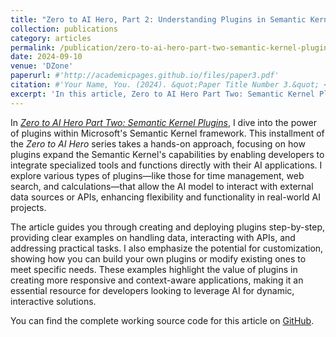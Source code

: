 ```yaml
---
title: "Zero to AI Hero, Part 2: Understanding Plugins in Semantic Kernel, A Deep Dive With Examples"
collection: publications
category: articles
permalink: /publication/zero-to-ai-hero-part-two-semantic-kernel-plugins
date: 2024-09-10
venue: 'DZone'
paperurl: #'http://academicpages.github.io/files/paper3.pdf'
citation: #'Your Name, You. (2024). &quot;Paper Title Number 3.&quot; <i>GitHub Journal of Bugs</i>. 1(3).'
excerpt: 'In this article, Zero to AI Hero Part Two: Semantic Kernel Plugins, I dive into how plugins expand Microsoft’s Semantic Kernel by enabling deeper integration of specialized tools and data sources. As part of the Zero to AI Hero series, this piece provides examples and practical steps for developing plugins that make AI applications more context-aware and responsive. I showcase plugins for tasks like time management, search, and data calculations, highlighting their value in building interactive AI systems capable of handling dynamic, real-world scenarios. This article is a must-read for developers looking to unlock the full potential of Semantic Kernel in their AI projects.'
---
```


In [*Zero to AI Hero Part Two: Semantic Kernel Plugins*](https://dzone.com/articles/zero-to-ai-hero-part-two-semantic-kernel-plugins), I dive into the power of plugins within Microsoft's Semantic Kernel framework. This installment of the *Zero to AI Hero* series takes a hands-on approach, focusing on how plugins expand the Semantic Kernel's capabilities by enabling developers to integrate specialized tools and functions directly with their AI applications. I explore various types of plugins—like those for time management, web search, and calculations—that allow the AI model to interact with external data sources or APIs, enhancing flexibility and functionality in real-world AI projects.

The article guides you through creating and deploying plugins step-by-step, providing clear examples on handling data, interacting with APIs, and addressing practical tasks. I also emphasize the potential for customization, showing how you can build your own plugins or modify existing ones to meet specific needs. These examples highlight the value of plugins in creating more responsive and context-aware applications, making it an essential resource for developers looking to leverage AI for dynamic, interactive solutions. 

You can find the complete working source code for this article on [GitHub](https://github.com/codehippie1/Zero-to-AI-Hero/tree/main/Part%202%20-%20Understanding%20Plugins%20in%20Semantic%20Kernel%20A%20Deep%20Dive%20with%20Examples).